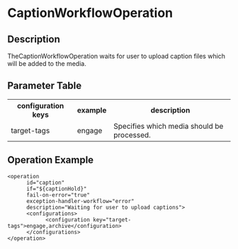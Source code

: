 # CaptionWorkflowOperation

## Description
TheCaptionWorkflowOperation waits for user to upload caption files which will be added to the media.

## Parameter Table

<table>
<tr><th>configuration keys</th><th>example</th><th>description</th></tr>
<tr><td>target-tags</td><td>engage</td><td>Specifies which media should be processed.</td></tr>
<table>
 	
## Operation Example

    <operation
          id="caption"
          if="${captionHold}"
          fail-on-error="true"
          exception-handler-workflow="error"
          description="Waiting for user to upload captions">
          <configurations>
                <configuration key="target-tags">engage,archive</configuration>
          </configurations>
    </operation>
 
